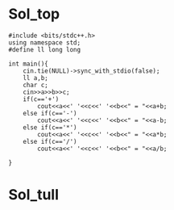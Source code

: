 
# Sol_top

    #include <bits/stdc++.h>
    using namespace std;
    #define ll long long
    
    int main(){
        cin.tie(NULL)->sync_with_stdio(false);
        ll a,b;
        char c;
        cin>>a>>b>>c;
        if(c=='+')
            cout<<a<<' '<<c<<' '<<b<<" = "<<a+b;
        else if(c=='-')
            cout<<a<<' '<<c<<' '<<b<<" = "<<a-b;
        else if(c=='*')
            cout<<a<<' '<<c<<' '<<b<<" = "<<a*b;
        else if(c=='/')
            cout<<a<<' '<<c<<' '<<b<<" = "<<a/b;

    }

# Sol_tull
